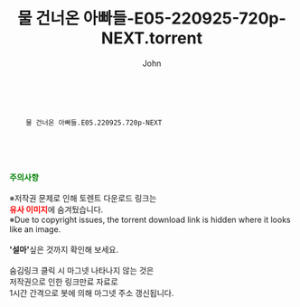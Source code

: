﻿---
layout: post
title:  "    물 건너온 아빠들-E05-220925-720p-NEXT.torrent"
author: John
categories: [ TV ]
tags: [  ]
image:  
description: "    물 건너온 아빠들-E05-220925-720p-NEXT torrent 정보 공유"
toc: true
toc_sticky: true
---

<br>

        물 건너온 아빠들.E05.220925.720p-NEXT  
    
<br><br><br>
<p data-ke-size="size16"><b><span style="color: green;">주의사항</span></b><br /><br />※저작권 문제로 인해 토렌트 다운로드 링크는<br /><b><span style="color: red;">유사 이미지</span></b>에 숨겨뒀습니다.<br />※Due to copyright issues, the torrent download link is hidden where it looks like an image.<br /><br /><b>'설마'</b>싶은 것까지 확인해 보세요.<br /><br />숨김링크 클릭 시 마그넷 나타나지 않는 것은<br />저작권으로 인한 링크만료 자료로<br />1시간 간격으로 봇에 의해 마그넷 주소 갱신됩니다.</p>
